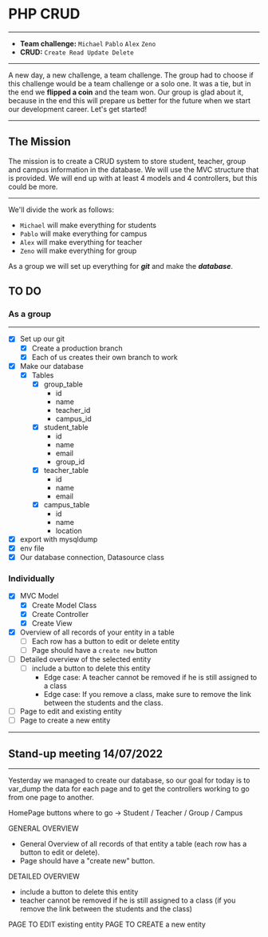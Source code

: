 # PHP CRUD

***

- **Team challenge:** `Michael` `Pablo` `Alex` `Zeno`
- **CRUD:** `Create Read Update Delete`

***

A new day, a new challenge, a team challenge. The group had to choose if this challenge would be a team challenge or a solo one.
It was a tie, but in the end we **flipped a coin** and the team won.
Our group is glad about it, because in the end this will prepare us better for the future when we start our development career.
Let's get started!

***

## The Mission
The mission is to create a CRUD system to store student, teacher, group and campus information in the database.
We will use the MVC structure that is provided. We will end up with at least 4 models and 4 controllers, but this could be more.

***

We'll divide the work as follows:
- `Michael` will make everything for students
- `Pablo` will make everything for campus
- `Alex` will make everything for teacher
- `Zeno` will make everything for group

As a group we will set up everything for _**git**_ and make the _**database**_.

## TO DO

### As a group
***
- [x] Set up our git
    - [x] Create a production branch
    - [x] Each of us creates their own branch to work
- [x] Make our database
    - [x] Tables
        - [x] group_table
          - id
          - name
          - teacher_id
          - campus_id
        - [x] student_table
          - id
          - name
          - email
          - group_id
        - [x] teacher_table
          - id
          - name
          - email
        - [x] campus_table
          - id
          - name
          - location
- [x] export with mysqldump
- [x] env file
- [x] Our database connection, Datasource class

### Individually
- [x] MVC Model
  - [x] Create Model Class
  - [x] Create Controller
  - [x] Create View
- [x] Overview of all records of your entity in a table
  - [ ] Each row has a button to edit or delete entity
  - [ ] Page should have a `create new` button
- [ ] Detailed overview of the selected entity
  - [ ] include a button to delete this entity
    - Edge case: A teacher cannot be removed if he is still assigned to a class
    - Edge case: If you remove a class, make sure to remove the link between the students and the class.
- [ ] Page to edit and existing entity
- [ ] Page to create a new entity

***

## Stand-up meeting 14/07/2022
***

Yesterday we managed to create our database, so our goal for today is to var_dump the data for each page and to get the controllers working to go from one page to another.

HomePage buttons where to go -> Student / Teacher / Group / Campus

GENERAL OVERVIEW

- General Overview of all records of that entity a table (each row has a button to edit or delete).
- Page should have a "create new" button.


DETAILED OVERVIEW

- include a button to delete this entity
- teacher cannot be removed if he is still assigned to a class (if you remove the link between the students and the class)


PAGE TO EDIT existing entity
PAGE TO CREATE a new entity